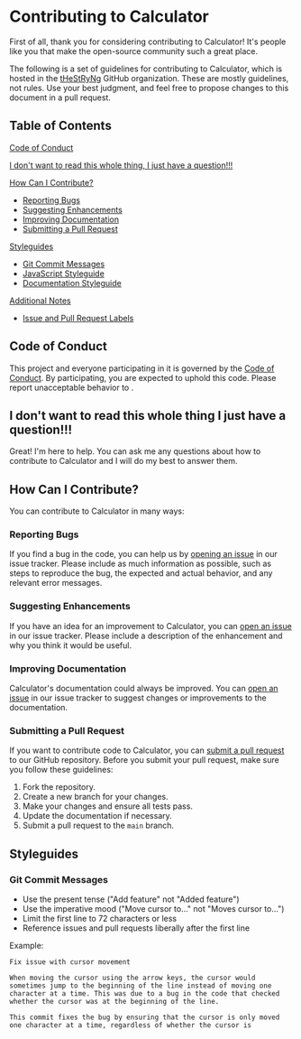 # Contributing to Calculator

First of all, thank you for considering contributing to Calculator! It's people like you that make the open-source community such a great place.

The following is a set of guidelines for contributing to Calculator, which is hosted in the [tHeStRyNg](https://github.com/tHeStRyNg) GitHub organization. These are mostly guidelines, not rules. Use your best judgment, and feel free to propose changes to this document in a pull request.

## Table of Contents

[Code of Conduct](#code-of-conduct)

[I don't want to read this whole thing, I just have a question!!!](#i-dont-want-to-read-this-whole-thing-i-just-have-a-question)

[How Can I Contribute?](#how-can-i-contribute)
  * [Reporting Bugs](#reporting-bugs)
  * [Suggesting Enhancements](#suggesting-enhancements)
  * [Improving Documentation](#improving-documentation)
  * [Submitting a Pull Request](#submitting-a-pull-request)

[Styleguides](#styleguides)
  * [Git Commit Messages](#git-commit-messages)
  * [JavaScript Styleguide](#javascript-styleguide)
  * [Documentation Styleguide](#documentation-styleguide)

[Additional Notes](#additional-notes)
  * [Issue and Pull Request Labels](#issue-and-pull-request-labels)

## Code of Conduct

This project and everyone participating in it is governed by the [Code of Conduct](CODE_OF_CONDUCT.md). By participating, you are expected to uphold this code. Please report unacceptable behavior to <EMAIL>.

## I don't want to read this whole thing I just have a question!!!

Great! I'm here to help. You can ask me any questions about how to contribute to Calculator and I will do my best to answer them.

## How Can I Contribute?

You can contribute to Calculator in many ways:

### Reporting Bugs

If you find a bug in the code, you can help us by [opening an issue](https://github.com/tHeStRyNg/calculator/issues/new?assignees=&labels=bug&template=bug_report.md&title=) in our issue tracker. Please include as much information as possible, such as steps to reproduce the bug, the expected and actual behavior, and any relevant error messages.

### Suggesting Enhancements

If you have an idea for an improvement to Calculator, you can [open an issue](https://github.com/tHeStRyNg/calculator/issues/new?assignees=&labels=enhancement&template=feature_request.md&title=) in our issue tracker. Please include a description of the enhancement and why you think it would be useful.

### Improving Documentation

Calculator's documentation could always be improved. You can [open an issue](https://github.com/tHeStRyNg/calculator/issues/new?assignees=&labels=documentation&template=documentation_request.md&title=) in our issue tracker to suggest changes or improvements to the documentation.

### Submitting a Pull Request

If you want to contribute code to Calculator, you can [submit a pull request](https://github.com/tHeStRyNg/calculator/compare) to our GitHub repository. Before you submit your pull request, make sure you follow these guidelines:

1. Fork the repository.
2. Create a new branch for your changes.
3. Make your changes and ensure all tests pass.
4. Update the documentation if necessary.
5. Submit a pull request to the `main` branch.

## Styleguides

### Git Commit Messages

* Use the present tense ("Add feature" not "Added feature")
* Use the imperative mood ("Move cursor to..." not "Moves cursor to...")
* Limit the first line to 72 characters or less
* Reference issues and pull requests liberally after the first line

Example:

```
Fix issue with cursor movement

When moving the cursor using the arrow keys, the cursor would sometimes jump to the beginning of the line instead of moving one character at a time. This was due to a bug in the code that checked whether the cursor was at the beginning of the line.

This commit fixes the bug by ensuring that the cursor is only moved one character at a time, regardless of whether the cursor is 